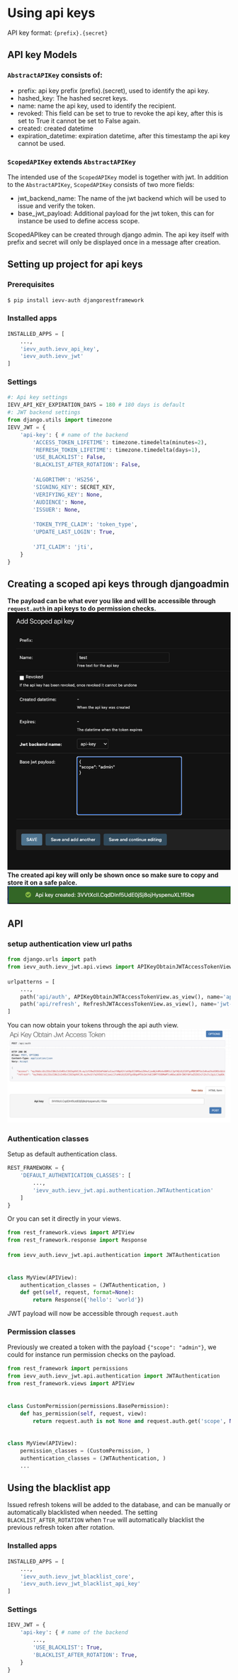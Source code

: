 # Using api keys
API key format: `{prefix}.{secret}`

## API key Models

### `AbstractAPIKey` consists of:
* prefix: api key prefix (prefix).(secret), used to identify the api key.
* hashed_key: The hashed secret keys.
* name: name the api key, used to identify the recipient.
* revoked: This field can be set to true to revoke the api key, after this is set to True it cannot be set to False again.
* created: created datetime
* expiration_datetime: expiration datetime, after this timestamp the api key cannot be used.

### `ScopedAPIKey` extends `AbstractAPIKey`
The intended use of the `ScopedAPIKey` model is together with jwt.
In addition to the `AbstractAPIKey`, `ScopedAPIKey` consists of two more fields:
* jwt_backend_name: The name of the jwt backend which will be used to issue and verify the token.
* base_jwt_payload: Additional payload for the jwt token, this can for instance be used to define access scope.

ScopedAPIkey can be created through django admin. The api key itself with prefix and secret will only be displayed once in a message after creation.


## Setting up project for api keys

### Prerequisites
```bash
$ pip install ievv-auth djangorestframework
```

### Installed apps

```py
INSTALLED_APPS = [
    ...,
    'ievv_auth.ievv_api_key',
    'ievv_auth.ievv_jwt'
]
```

### Settings
```py
#: Api key settings
IEVV_API_KEY_EXPIRATION_DAYS = 180 # 180 days is default
#: JWT backend settings
from django.utils import timezone
IEVV_JWT = {
    'api-key': { # name of the backend
        'ACCESS_TOKEN_LIFETIME': timezone.timedelta(minutes=2),             # Access token lifetime.
        'REFRESH_TOKEN_LIFETIME': timezone.timedelta(days=1),               # Refresh token lifetime if None refresh token is not issued.
        'USE_BLACKLIST': False,                                             # Use the blacklist app, Default backend does not support blacklist.
        'BLACKLIST_AFTER_ROTATION': False,                                  # Blacklist token after rotation, Default backend does not support blacklist.
    
        'ALGORITHM': 'HS256',                                               # Algorithm.
        'SIGNING_KEY': SECRET_KEY,                                          # Signing key.
        'VERIFYING_KEY': None,                                              # Verifying key used when using private/public key algorithms such as RSA.
        'AUDIENCE': None,                                                   # Not mandatory Audience could be s resource server url or a list of urls where the token is intended for.
        'ISSUER': None,                                                     # Not mandatory issuer could be a url, domain, organization or person.
    
        'TOKEN_TYPE_CLAIM': 'token_type',                                   # Token type payload name.
        'UPDATE_LAST_LOGIN': True,                                          # Only used by user auth.

        'JTI_CLAIM': 'jti',                                                 # JTI claim payload field.
    }
}
```

## Creating a scoped api keys through djangoadmin
**The payload can be what ever you like and will be accessible through `request.auth` in api keys to do permission checks.**
![create scoped api key](./assets/images/create-scoped-api-key.png)
**The created api key will only be shown once so make sure to copy and store it on a safe palce.**
![successfully created api key](./assets/images/scoped-api-key-success.png)


## API

### setup authentication view url paths
```py
from django.urls import path
from ievv_auth.ievv_jwt.api.views import APIKeyObtainJWTAccessTokenView, RefreshJWTAccessTokenView

urlpatterns = [
    ...,
    path('api/auth', APIKeyObtainJWTAccessTokenView.as_view(), name='api-key-auth'),
    path('api/refresh', RefreshJWTAccessTokenView.as_view(), name='jwt-refresh')
]
```
You can now obtain your tokens through the api auth view.
![Obtain jwt with api key](./assets/images/obtain-api-key-jwt.png)


### Authentication classes

Setup as default authentication class.
```py
REST_FRAMEWORK = {
    'DEFAULT_AUTHENTICATION_CLASSES': [
        ...,
        'ievv_auth.ievv_jwt.api.authentication.JWTAuthentication'
    ]
}
```
Or you can set it directly in your views.
```py
from rest_framework.views import APIView
from rest_framework.response import Response

from ievv_auth.ievv_jwt.api.authentication import JWTAuthentication 


class MyView(APIView):
    authentication_classes = (JWTAuthentication, ) 
    def get(self, request, format=None):
        return Response({'hello': 'world'})

```

JWT payload will now be accessible through `request.auth`

### Permission classes
Previously we created a token with the payload `{"scope": "admin"}`, we could for instance run permission checks on the payload.
```py
from rest_framework import permissions
from ievv_auth.ievv_jwt.api.authentication import JWTAuthentication
from rest_framework.views import APIView


class CustomPermission(permissions.BasePermission):
    def has_permission(self, request, view):
        return request.auth is not None and request.auth.get('scope', None) == 'admin'


class MyView(APIView):
    permission_classes = (CustomPermission, )
    authentication_classes = (JWTAuthentication, )
    ...
```

## Using the blacklist app
Issued refresh tokens will be added to the database, and can be manually or automatically blacklisted when needed.
The setting `BLACKLIST_AFTER_ROTATION` when `True` will automatically blacklist the previous refresh token after rotation.
### Installed apps

```py
INSTALLED_APPS = [
    ...,
    'ievv_auth.ievv_jwt_blacklist_core',
    'ievv_auth.ievv_jwt_blacklist_api_key'
]
```

### Settings

```py
IEVV_JWT = {
    'api-key': { # name of the backend
        ...,
        'USE_BLACKLIST': True,                                             # Use the blacklist app, Default backend does not support blacklist.
        'BLACKLIST_AFTER_ROTATION': True,                                  # Blacklist token after rotation, Default backend does not support blacklist.
    }
}
```
